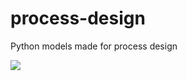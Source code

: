 # process-design
Python models made for process design

<img src="https://render.githubusercontent.com/render/math?math=e^{i %2B\pi} =x%2B1">

